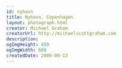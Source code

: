```yaml
---
id: nyhavn
title: Nyhavn, Copenhagen
layout: photograph.html
creator: Michael Graham
creatorUrl: http://michaelscottgraham.com
description:
ogImgHeight: 450
ogImgWidth: 600
createdDate: 2009-09-13
---
```

